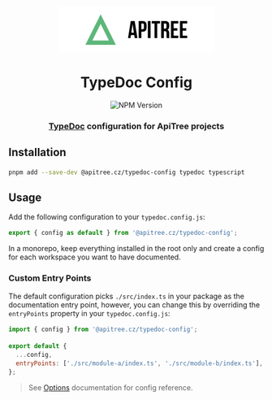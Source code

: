 <div align="center">

<a href="https://github.com/ApiTreeCZ">
<img alt="ApiTree s.r.o." src="../../public/apitree-logo.png" width="308" />
</a>

# TypeDoc Config

![NPM Version](https://img.shields.io/npm/v/%40apitree.cz%2Ftypedoc-config)

### [TypeDoc](https://typedoc.org) configuration for ApiTree projects

</div>

## Installation

```bash
pnpm add --save-dev @apitree.cz/typedoc-config typedoc typescript
```

## Usage

Add the following configuration to your `typedoc.config.js`:

```javascript
export { config as default } from '@apitree.cz/typedoc-config';
```

In a monorepo, keep everything installed in the root only and create a config for each workspace you want to have
documented.

### Custom Entry Points

The default configuration picks `./src/index.ts` in your package as the documentation entry point, however, you can
change this by overriding the `entryPoints` property in your `typedoc.config.js`:

```javascript
import { config } from '@apitree.cz/typedoc-config';

export default {
  ...config,
  entryPoints: ['./src/module-a/index.ts', './src/module-b/index.ts'],
};
```

> See [Options](https://typedoc.org/options/) documentation for config reference.
